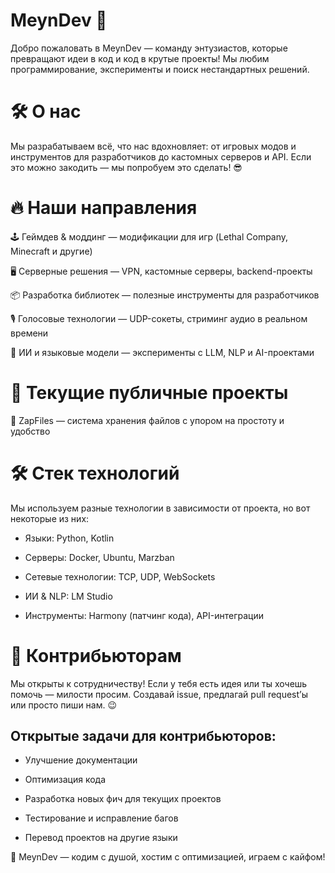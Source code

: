 # MeynDev 🚀

Добро пожаловать в MeynDev — команду энтузиастов, которые превращают идеи в код и код в крутые проекты! Мы любим программирование, эксперименты и поиск нестандартных решений.

# 🛠 О нас

Мы разрабатываем всё, что нас вдохновляет: от игровых модов и инструментов для разработчиков до кастомных серверов и API. Если это можно закодить — мы попробуем это сделать! 😎

# 🔥 Наши направления

🕹 Геймдев & моддинг — модификации для игр (Lethal Company, Minecraft и другие)

🖥 Серверные решения — VPN, кастомные серверы, backend-проекты

📦 Разработка библиотек — полезные инструменты для разработчиков

🎙 Голосовые технологии — UDP-сокеты, стриминг аудио в реальном времени

🤖 ИИ и языковые модели — эксперименты с LLM, NLP и AI-проектами

# 📌 Текущие публичные проекты

🔹 ZapFiles — система хранения файлов с упором на простоту и удобство

# 🛠 Стек технологий

Мы используем разные технологии в зависимости от проекта, но вот некоторые из них:

- Языки: Python, Kotlin

- Серверы: Docker, Ubuntu, Marzban

- Сетевые технологии: TCP, UDP, WebSockets

- ИИ & NLP: LM Studio

- Инструменты: Harmony (патчинг кода), API-интеграции

# 🤝 Контрибьюторам

Мы открыты к сотрудничеству! Если у тебя есть идея или ты хочешь помочь — милости просим. Создавай issue, предлагай pull request’ы или просто пиши нам. 😉

## Открытые задачи для контрибьюторов:

- Улучшение документации

- Оптимизация кода

- Разработка новых фич для текущих проектов

- Тестирование и исправление багов

- Перевод проектов на другие языки

🚀 MeynDev — кодим с душой, хостим с оптимизацией, играем с кайфом!